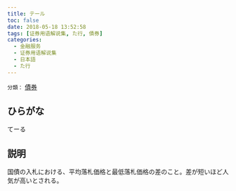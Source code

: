 ```yaml
---
title: テール
toc: false
date: 2018-05-18 13:52:58
tags: [证券用语解说集, た行, 債券]
categories:
  - 金融服务
  - 证券用语解说集
  - 日本語
  - た行
---
```


`分類：` [債券](/tags/債券/)

## ひらがな

てーる

## 説明

国債の入札における、平均落札価格と最低落札価格の差のこと。差が短いほど人気が高いとされる。
